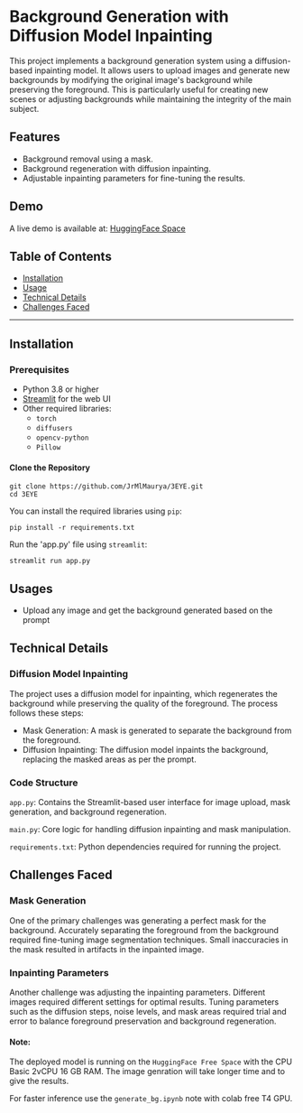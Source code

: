 # Background Generation with Diffusion Model Inpainting

This project implements a background generation system using a diffusion-based inpainting model. It allows users to upload images and generate new backgrounds by modifying the original image's background while preserving the foreground. This is particularly useful for creating new scenes or adjusting backgrounds while maintaining the integrity of the main subject.

## Features
- Background removal using a mask.
- Background regeneration with diffusion inpainting.
- Adjustable inpainting parameters for fine-tuning the results.

## Demo
A live demo is available at: [HuggingFace Space](https://huggingface.co/spaces/akashmaurya/bg_generator)


## Table of Contents
- [Installation](#installation)
- [Usage](#usage)
- [Technical Details](#technical-details)
- [Challenges Faced](#challenges-faced)

---

## Installation

### Prerequisites
- Python 3.8 or higher
- [Streamlit](https://streamlit.io/) for the web UI
- Other required libraries: 
  - `torch`
  - `diffusers`
  - `opencv-python`
  - `Pillow`

#### Clone the Repository
```
git clone https://github.com/JrMlMaurya/3EYE.git
cd 3EYE
```

You can install the required libraries using `pip`:

```
pip install -r requirements.txt
```

Run the 'app.py' file using `streamlit`:

``` 
streamlit run app.py
```

## Usages

- Upload any image and get the background generated based on the prompt

## Technical Details

### Diffusion Model Inpainting

The project uses a diffusion model for inpainting, which regenerates the background while preserving the quality of the foreground. The process follows these steps:

- Mask Generation: A mask is generated to separate the background from the foreground.
- Diffusion Inpainting: The diffusion model inpaints the background, replacing the masked areas as per the prompt. 

### Code Structure

`app.py`: Contains the Streamlit-based user interface for image upload, mask generation, and background regeneration.

`main.py`: Core logic for handling diffusion inpainting and mask manipulation.

`requirements.txt`: Python dependencies required for running the project.

## Challenges Faced 

### Mask Generation
One of the primary challenges was generating a perfect mask for the background. Accurately separating the foreground from the background required fine-tuning image segmentation techniques. Small inaccuracies in the mask resulted in artifacts in the inpainted image.

### Inpainting Parameters
Another challenge was adjusting the inpainting parameters. Different images required different settings for optimal results. Tuning parameters such as the diffusion steps, noise levels, and mask areas required trial and error to balance foreground preservation and background regeneration.


#### Note:

The deployed model is running on the `HuggingFace Free Space` with the CPU Basic 2vCPU 16 GB RAM. The image genration will take longer time and to give the results.

For faster inference use the `generate_bg.ipynb` note with colab free T4 GPU. 
